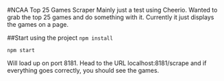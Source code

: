 #NCAA Top 25 Games Scraper
Mainly just a test using Cheerio. Wanted to grab the top 25 games and do something with it. Currently it just displays the games on a page. 

##Start using the project
`npm install`

`npm start`

Will load up on port 8181. Head to the URL localhost:8181/scrape and if everything goes correctly, you should see the games.